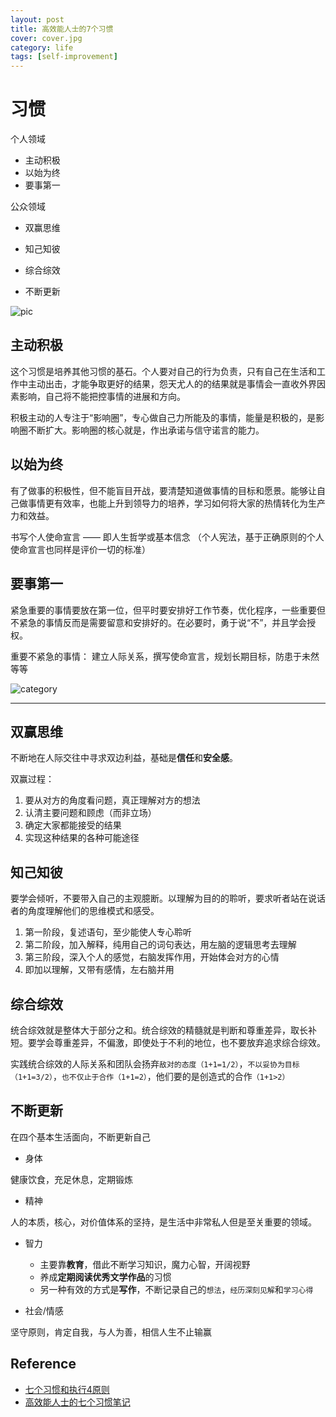 ```yaml
---
layout: post
title: 高效能人士的7个习惯
cover: cover.jpg
category: life
tags: [self-improvement]
---
```


# 习惯

个人领域

- 主动积极
- 以始为终
- 要事第一

公众领域

- 双赢思维
- 知己知彼
- 综合综效

- 不断更新

![pic](https://yplam.com/uploads/images/201508/23/75e34617368e70e3982d0866c6559c55.jpeg)

## 主动积极

这个习惯是培养其他习惯的基石。个人要对自己的行为负责，只有自己在生活和工作中主动出击，才能争取更好的结果，怨天尤人的的结果就是事情会一直收外界因素影响，自己将不能把控事情的进展和方向。

积极主动的人专注于“影响圈”，专心做自己力所能及的事情，能量是积极的，是影响圈不断扩大。影响圈的核心就是，作出承诺与信守诺言的能力。

## 以始为终

有了做事的积极性，但不能盲目开战，要清楚知道做事情的目标和愿景。能够让自己做事情更有效率，也能上升到领导力的培养，学习如何将大家的热情转化为生产力和效益。

书写个人使命宣言 —— 即人生哲学或基本信念 （个人宪法，基于正确原则的个人使命宣言也同样是评价一切的标准）

## 要事第一

紧急重要的事情要放在第一位，但平时要安排好工作节奏，优化程序，一些重要但不紧急的事情反而是需要留意和安排好的。在必要时，勇于说“不”，并且学会授权。

重要不紧急的事情： 建立人际关系，撰写使命宣言，规划长期目标，防患于未然等等

![category](http://www.zhangyq.com/wp-content/uploads/2013/05/2013-05-19_19-47-13.png)

--------------------------------------------

## 双赢思维

不断地在人际交往中寻求双边利益，基础是**信任**和**安全感**。

双赢过程：

1. 要从对方的角度看问题，真正理解对方的想法
2. 认清主要问题和顾虑（而非立场）
3. 确定大家都能接受的结果
4. 实现这种结果的各种可能途径

## 知己知彼

要学会倾听，不要带入自己的主观臆断。以理解为目的的聆听，要求听者站在说话者的角度理解他们的思维模式和感受。

1. 第一阶段，复述语句，至少能使人专心聆听
2. 第二阶段，加入解释，纯用自己的词句表达，用左脑的逻辑思考去理解
3. 第三阶段，深入个人的感觉，右脑发挥作用，开始体会对方的心情
4. 即加以理解，又带有感情，左右脑并用

## 综合综效

统合综效就是整体大于部分之和。统合综效的精髓就是判断和尊重差异，取长补短。要学会尊重差异，不偏激，即使处于不利的地位，也不要放弃追求综合综效。

实践统合综效的人际关系和团队会扬弃`敌对的态度（1+1=1/2）`，`不以妥协为目标（1+1=3/2）`，`也不仅止于合作（1+1=2）`，他们要的是创造式的合作`（1+1>2）`

## 不断更新

在四个基本生活面向，不断更新自己

- 身体

健康饮食，充足休息，定期锻炼

- 精神

人的本质，核心，对价值体系的坚持，是生活中非常私人但是至关重要的领域。

- 智力
    * 主要靠**教育**，借此不断学习知识，魔力心智，开阔视野
    * 养成**定期阅读优秀文学作品**的习惯
    * 另一种有效的方式是**写作**，不断记录自己的`想法`，`经历深刻见解`和`学习心得`

- 社会/情感

坚守原则，肯定自我，与人为善，相信人生不止输赢

## Reference

- [七个习惯和执行4原则](http://www.wklken.me/posts/2014/03/30/highly-effective-and-execution.html)
- [高效能人士的七个习惯笔记](http://seanzhou.iteye.com/category/224529)


